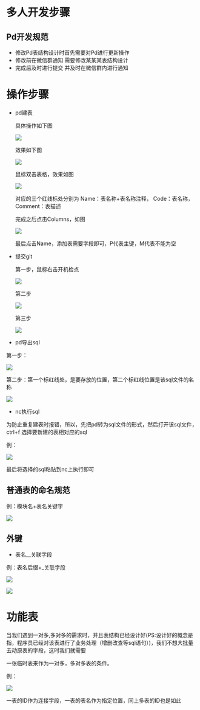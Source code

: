 # 多人开发步骤

## Pd开发规范
- 修改Pd表结构设计时首先需要对Pd进行更新操作
- 修改前在微信群通知 需要修改某某某表结构设计 
- 完成后及时进行提交 并及时在微信群内进行通知

# 操作步骤
- pd建表

  具体操作如下图
  
  ![](.sql建表规范_images/25dfff15.png)
  
  效果如下图
  
  ![](.sql建表规范_images/10d5014f.png)
  
  鼠标双击表格，效果如图
  
  ![](.sql建表规范_images/d028d363.png)
  
  对应的三个红线标处分别为 Name：表名称+表名称注释， Code：表名称，Comment：表描述
  
  完成之后点击Columns，如图
  
  ![](.sql建表规范_images/2a554ab2.png)
  
  最后点击Name，添加表需要字段即可，P代表主键，M代表不能为空
- 提交git
  
  第一步，鼠标右击开机检点
  
  ![](.sql建表规范_images/13eb2dd1.png)
  
  第二步
  
  ![](.sql建表规范_images/6ea46f2d.png)
  
  第三步
  
  ![](.sql建表规范_images/58d20641.png)
  
- pd导出sql

 第一步：
           
 ![](.sql建表规范_images/66dbf0e4.png)
 
 第二步：第一个标红线处，是要存放的位置，第二个标红线位置是该sql文件的名称
 
 ![](.sql建表规范_images/7f524551.png)
 

- nc执行sql

为防止重复建表时报错，所以，先把pd转为sql文件的形式，然后打开该sql文件，ctrl+f 选择要新建的表相对应的sql

例：

![](.sql建表规范_images/6776e793.png)

最后将选择的sql粘贴到nc上执行即可

## 普通表的命名规范

例：模块名+表名关键字

![](.sql建表规范_images/b7071dbb.png)



## 外键
- 表名__关联字段

例：表名后缀+_关联字段

![](.sql建表规范_images/5a3c3014.png)

![](.sql建表规范_images/90d1ed05.png)


# 功能表
当我们遇到一对多,多对多的需求时，并且表结构已经设计好(PS:设计好的概念是指，程序员已经对该表进行了业务处理（增删改查等sql语句）)，我们不想大批量去动原表的字段，这时我们就需要

一张临时表来作为一对多，多对多表的条件。

例：

![](.sql建表规范_images/5da09e26.png)

一表的ID作为连接字段，一表的表名作为指定位置，同上多表的ID也是如此